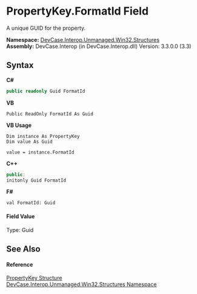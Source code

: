 # PropertyKey.FormatId Field
 

A unique GUID for the property.

**Namespace:**&nbsp;<a href="N_DevCase_Interop_Unmanaged_Win32_Structures">DevCase.Interop.Unmanaged.Win32.Structures</a><br />**Assembly:**&nbsp;DevCase.Interop (in DevCase.Interop.dll) Version: 3.3.0.0 (3.3)

## Syntax

**C#**<br />
``` C#
public readonly Guid FormatId
```

**VB**<br />
``` VB
Public ReadOnly FormatId As Guid
```

**VB Usage**<br />
``` VB Usage
Dim instance As PropertyKey
Dim value As Guid

value = instance.FormatId

```

**C++**<br />
``` C++
public:
initonly Guid FormatId
```

**F#**<br />
``` F#
val FormatId: Guid
```


#### Field Value
Type: Guid

## See Also


#### Reference
<a href="T_DevCase_Interop_Unmanaged_Win32_Structures_PropertyKey">PropertyKey Structure</a><br /><a href="N_DevCase_Interop_Unmanaged_Win32_Structures">DevCase.Interop.Unmanaged.Win32.Structures Namespace</a><br />